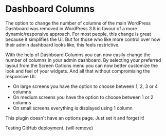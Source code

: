 # Dashboard Columns

The option to change the number of columns of the main WordPress Dashboard was removed in WordPress 3.8 in favour of a more dynamic/responsive approach. For most people, this change is great because it simplifies the UI. But for those who like more control over how their admin dashboard looks like, this feels restrictive.

With the help of Dashboard Columns you can now easily change the number of columns in your admin dashboard. By selecting your preferred layout from the Screen Options menu you can now better customize the look and feel of your widgets. And all that without compromising the responsive UI:

- On large screens you have the option to choose between 1, 2, 3 or 4 columns
- On medium screens you have the option to choose between 1 or 2 columns
- On small screens everything is displayed using 1 column

This plugin doesn't have an options page. Just set it and forget it!

Testing GitHub deployment. (will remove)
